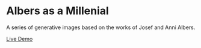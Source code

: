# Albers as a Millenial
A series of generative images based on the works of Josef and Anni Albers.

[Live Demo](http://billyroh.com/albers/)
